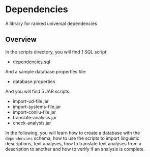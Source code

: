 # Dependencies
A library for ranked universal dependencies

## Overview

In the scripts directory, you will find 1 SQL script:

- dependencies.sql

And a sample database.properties file:

- database.properties

And you will find 5 JAR scripts:

- import-ud-file.jar
- import-systems-file.jar
- import-conllu-file.jar
- translate-analysis.jar
- check-analysis.jar

In the following, you will learn how to create a database with the `dependencies` schema,
how to use the scripts to import linguistic descriptions, text analyses, how to translate
text analyses from a description to another and how to verify if an analysis is complete.
